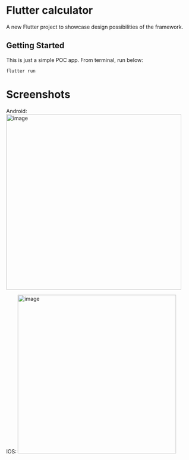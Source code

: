 # Flutter calculator

A new Flutter project to showcase design possibilities of the framework.

## Getting Started

This is just a simple POC app. From terminal, run below:
```
flutter run
```

# Screenshots

Android:
<img width="471" alt="image" src="https://user-images.githubusercontent.com/106616443/171252732-962184cc-b2f5-4a6c-bb29-a3fc63463263.png">

IOS:
<img width="426" alt="image" src="https://user-images.githubusercontent.com/106616443/171253211-387a4470-5cf6-4941-92d4-fe77dd06c277.png">